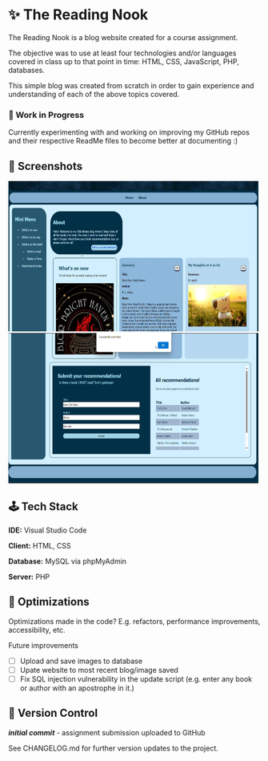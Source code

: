 
# ✨ The Reading Nook

The Reading Nook is a blog website created for a course assignment. 

The objective was to use at least four technologies and/or languages covered in class up to that point in time: HTML, CSS, JavaScript, PHP, databases. 

This simple blog was created from scratch in order to gain experience and understanding of each of the above topics covered.

### 🔧 Work in Progress
Currently experimenting with and working on improving my GitHub repos and their respective ReadMe files to become better at documenting  :)

## 📸 Screenshots
<img src="https://github.com/ImGladieToMeetYou/BookBlog/blob/main/Images/README/BookBlog1.png" alt="Description" width="500" height="300"/>
<img src="https://github.com/ImGladieToMeetYou/BookBlog/blob/main/Images/README/BookBlog2.png" alt="Description" width="500" height="300"/>

## 🕹 Tech Stack

**IDE:** Visual Studio Code

**Client:** HTML, CSS

**Database:** MySQL via phpMyAdmin

**Server:** PHP

## 📝 Optimizations

Optimizations made in the code? E.g. refactors, performance improvements, accessibility, etc.

Future improvements
- [ ]   Upload and save images to database
- [ ]   Upate website to most recent blog/image saved
- [ ]   Fix SQL injection vulnerability in the update script (e.g. enter any book or author with an apostrophe in it.)

## 🧩 Version Control

***initial commit*** - assignment submission uploaded to GitHub

See CHANGELOG.md for further version updates to the project. 
